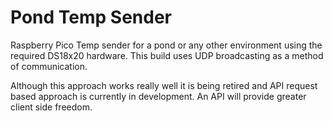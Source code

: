 # Pond Temp Sender
Raspberry Pico Temp sender for a pond or any other environment using the required DS18x20 hardware.
This build uses UDP broadcasting as a method of communication. 

Although this approach works really well it is being retired and API request based approach is currently in development. 
An API will provide greater client side freedom. 
